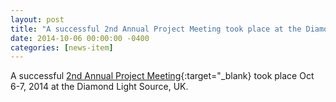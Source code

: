 ```yaml
---
layout: post
title: "A successful 2nd Annual Project Meeting took place at the Diamond Light Source, UK"
date: 2014-10-06 00:00:00 -0400
categories: [news-item]
---
```

A successful [2nd Annual Project Meeting](/Meetings/Second/Program.html "2nd Project Meeting"){:target="_blank}
took place Oct 6-7, 2014 at the Diamond Light Source, UK.